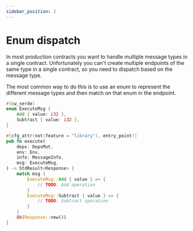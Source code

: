 ```yaml
---
sidebar_position: 2
---
```


# Enum dispatch

In most production contracts you want to handle multiple message types in a single contract.
Unfortunately you can't create multiple endpoints of the same type in a single contract, so you need
to dispatch based on the message type.

The most common way to do this is to use an enum to represent the different message types and then
match on that enum in the endpoint.

```rust title="contract.rs"
#[cw_serde]
enum ExecuteMsg {
    Add { value: i32 },
    Subtract { value: i32 },
}

#[cfg_attr(not(feature = "library"), entry_point)]
pub fn execute(
    deps: DepsMut,
    env: Env,
    info: MessageInfo,
    msg: ExecuteMsg,
) -> StdResult<Response> {
    match msg {
        ExecuteMsg::Add { value } => {
            // TODO: Add operation
        }
        ExecuteMsg::Subtract { value } => {
            // TODO: Subtract operation
        }
    }
    Ok(Response::new())
}
```
